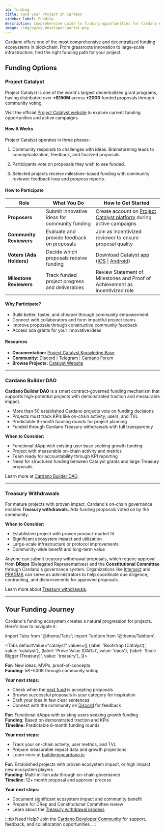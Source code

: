 ```yaml
---
id: funding
title: Fund your Project on Cardano
sidebar_label: Funding
description: Comprehensive guide to funding opportunities for Cardano developers and builders
image: /img/og/og-developer-portal.png
---
```


Cardano offers one of the most comprehensive and decentralized funding ecosystems in blockchain. From grassroots innovation to large-scale infrastructure, find the right funding path for your project.

## Funding Options

### Project Catalyst

Project Catalyst is one of the world's largest decentralized grant programs, having distributed over **+$150M** across **+2000** funded proposals through community voting.

Visit the official [Project Catalyst website](https://projectcatalyst.io/) to explore current funding opportunities and active campaigns.

#### How It Works

Project Catalyst operates in three phases:

1) Community responds to challenges with ideas. Brainstorming leads to conceptualization, feedback, and finalized proposals.

2) Participants vote on proposals they wish to see funded.

3) Selected projects receive milestone-based funding with community reviewer feedback loop and progress reports.

#### How to Participate

| Role | What You Do | How to Get Started |
|------|-------------|-------------------|
| **Proposers** | Submit innovative ideas for community funding | Create account on [Project Catalyst platform](https://projectcatalyst.io/) during active campaigns |
| **Community Reviewers** | Evaluate and provide feedback on proposals | Join as incentivized reviewer to ensure proposal quality |
| **Voters (Ada Holders)** | Decide which proposals receive funding | Download Catalyst app ([iOS](https://apps.apple.com/kg/app/catalyst-voting/id1517473397) \| [Android](https://play.google.com/store/apps/details?id=io.iohk.vitvoting&gl=US)) |
| **Milestone Reviewers** | Track funded project progress and deliverables | Review Statement of Milestones and Proof of Achievement as incentivized role |

#### Why Participate?

- Build better, faster, and cheaper through community empowerment
- Connect with collaborators and form impactful project teams  
- Improve proposals through constructive community feedback
- Access ada grants for your innovative ideas

#### Resources

- **Documentation:** [Project Catalyst Knowledge Base](https://docs.projectcatalyst.io/)
- **Community:** [Discord](https://discord.gg/GUeYabmP4r) | [Telegram](https://t.me/cardanocatalyst) | [Cardano Forum](https://forum.cardano.org)
- **Browse Projects:** [Catalyst Website](https://projectcatalyst.io/search)

---

### Cardano Builder DAO

**Cardano Builder DAO** is a smart contract-governed funding mechanism that supports high-potential projects with demonstrated traction and measurable impact.

- More than 50 established Cardano projects vote on funding decisions
- Projects must track KPIs like on-chain activity, users, and TVL
- Predictable 6-month funding rounds for project planning
- Funded through Cardano Treasury withdrawals with full transparency

**When to Consider:**

- Functional dApp with existing user base seeking growth funding
- Project with measurable on-chain activity and metrics
- Team ready for accountability through KPI reporting
- Need for structured funding between Catalyst grants and large Treasury proposals

Learn more at [Cardano Builder DAO](https://buildingoncardano.io/).

---

### Treasury Withdrawals

For mature projects with proven impact, Cardano's on-chain governance enables **Treasury withdrawals**. Ada funding proposals voted on by the community.

**When to Consider:**

- Established project with proven product-market fit
- Significant ecosystem impact and utilization
- Large-scale infrastructure or protocol improvements
- Community-wide benefit and long-term value

Anyone can submit treasury withdrawal proposals, which require approval from **DReps** (Delegated Representatives) and the **Constitutional Committee** through Cardano's governance system. Organizations like [Intersect](https://www.intersectmbo.org/) and [PRAGMA](https://pragma.builders) can serve as administrators to help coordinate due diligence, contracting, and disbursements for approved proposals.

Learn more about [Treasury withdrawals](cardano-governance/governance-actions).

---

## Your Funding Journey

Cardano's funding ecosystem creates a natural progression for projects. Here's how to navigate it:

import Tabs from '@theme/Tabs';
import TabItem from '@theme/TabItem';

<Tabs
  defaultValue="catalyst"
  values={[
    {label: 'Bootstrap (Catalyst)', value: 'catalyst'},
    {label: 'Prove Value (DAOs)', value: 'daos'},
    {label: 'Scale Bigger (Treasury)', value: 'treasury'},
  ]}>

<TabItem value="catalyst">

**For:** New ideas, MVPs, proof-of-concepts  
**Funding:** $5K-$500K through community voting  

**Your next steps:**

- Check when the [next fund](https://projectcatalyst.io/) is accepting proposals
- Browse successful proposals in your category for inspiration
- Draft your idea in few clear sentences
- Connect with the community on [Discord](https://discord.gg/GUeYabmP4r) for feedback

</TabItem>

<TabItem value="daos">

**For:** Functional dApps with existing users seeking growth funding  
**Funding:** Based on demonstrated traction and KPIs  
**Timeline:** Predictable 6-month funding rounds

**Your next steps:**

- Track your on-chain activity, user metrics, and TVL
- Prepare measurable impact data and growth projections
- Learn more at [buildingoncardano.io](https://buildingoncardano.io/)

</TabItem>

<TabItem value="treasury">

**For:** Established projects with proven ecosystem impact, or high impact new ecosystem players  
**Funding:** Multi-million ada through on-chain governance  
**Timeline:** 12+ month proposal and approval process

**Your next steps:**

- Document significant ecosystem impact and community benefit
- Prepare for DRep and Constitutional Committee review
- Learn about the [Treasury withdrawal process](cardano-governance/governance-actions)

</TabItem>

</Tabs>

:::tip Need Help?
Join the [Cardano Developer Community](../get-started/cardano-developer-community) for support, feedback, and collaboration opportunities.
:::
